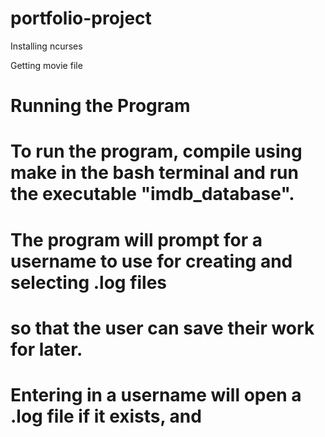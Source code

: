 # portfolio-project

Installing ncurses

Getting movie file

# Running the Program
# To run the program, compile using make in the bash terminal and run the executable "imdb_database".
# The program will prompt for a username to use for creating and selecting .log files
# so that the user can save their work for later.
# Entering in a username will open a .log file if it exists, and 
